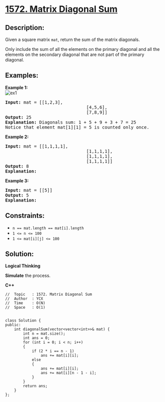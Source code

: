 # [1572. Matrix Diagonal Sum](https://leetcode.com/problems/matrix-diagonal-sum/)


## Description:

<p>Given a square matrix <code>mat</code>, return the sum of the matrix diagonals.</p>

<p>Only include the sum of all the elements on the primary diagonal and all the elements on the secondary diagonal that are not part of the primary diagonal.</p>


## Examples:

<strong>Example 1:</strong>
<br/>![ex1](https://assets.leetcode.com/uploads/2020/08/14/sample_1911.png)
<pre>
<strong>Input:</strong> mat = [[1,2,3],
                               [4,5,6],
                               [7,8,9]]
<strong>Output:</strong> 25
<strong>Explanation:</strong> Diagonals sum: 1 + 5 + 9 + 3 + 7 = 25
Notice that element mat[1][1] = 5 is counted only once.
</pre>

<strong>Example 2:</strong>
<pre>
<strong>Input:</strong> mat = [[1,1,1,1],
                               [1,1,1,1],
                               [1,1,1,1],
                               [1,1,1,1]]
<strong>Output:</strong> 8
<strong>Explanation:</strong>
</pre>

<strong>Example 3:</strong>
<pre>
<strong>Input:</strong> mat = [[5]]
<strong>Output:</strong> 5
<strong>Explanation:</strong>
</pre>


## Constraints:

<ul>
    <li><code>n == mat.length == mat[i].length</code></li>
    <li><code>1 &lt;= n &lt;= 100</code></li>
    <li><code>1 &lt;= mat[i][j] &lt;= 100</code></li>
</ul>


## Solution:

<strong>Logical Thinking</strong>
<p><strong>Simulate</strong> the process.</p>


<strong>C++</strong>

```
//  Topic   : 1572. Matrix Diagonal Sum
//  Author  : YCX
//  Time    : O(N)
//  Space   : O(1)


class Solution {
public:
    int diagonalSum(vector<vector<int>>& mat) {
        int n = mat.size();
        int ans = 0;
        for (int i = 0; i < n; i++)
        {
            if (2 * i == n - 1)
                ans += mat[i][i];
            else
            {
                ans += mat[i][i];
                ans += mat[i][n - 1 - i];
            }
        }
        return ans;
    }
};
```
